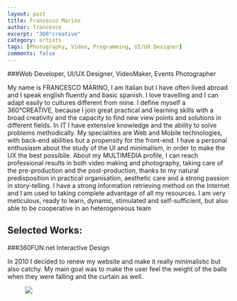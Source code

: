 ```yaml
---
layout: post
title: Francesco Marino
author: francesco
excerpt: "360°creative"
category: artists
tags: [Photography, Video, Programming, UI/UX Designer]
comments: false
---
```


###Web Developer, UI/UX Designer, VideoMaker, Events Photographer

My name is FRANCESCO MARINO, I am Italian but I have often lived abroad and I
speak english fluently and basic spanish. I love travelling and I can adapt easily to
cultures different from mine. I define myself a 360°CREATIVE, because I join great
practical and learning skills with a broad creativity and the capacity to find new
view points and solutions in different fields.
In IT I have extensive knowledge and the ability to solve problems methodically. My
specialities are Web and Mobile technologies, with back-end abilities but a propensity
for the front-end. I have a personal enthusiasm about the study of the UI and
minimalism, in order to make the UX the best possibile.
About my MULTIMEDIA profile, I can reach professional results in both video making
and photography, taking care of the pre-production and the post-production,
thanks to my natural predisposition in practical organisation, aesthetic care and a
strong passion in story-telling.
I have a strong information retrieving method on the Internet and I am used to taking
complete advantage of all my resources. I am very meticulous, ready to learn,
dynamic, stimulated and self-sufficient, but also able to be cooperative in an
heterogeneous team

## Selected Works: 

###360FUN.net Interactive Design

In 2010 I decided to renew my website and make it really minimalistic but also catchy. My main goal was to make the user feel the weight of the balls when they were falling and the curtain as well. 
<figure class="second">
	<a href="https://www.behance.net/gallery/21548811/360FUNnet-2010-WEBSITE"><img src="https://m1.behance.net/rendition/modules/144888299/disp/02e788c18644d9f67dd1db744e05ba3b.gif"></a>
</figure>


